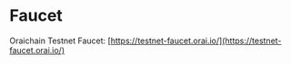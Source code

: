 # Faucet

Oraichain Testnet Faucet: [https://testnet-faucet.orai.io/](https://testnet-faucet.orai.io/)
